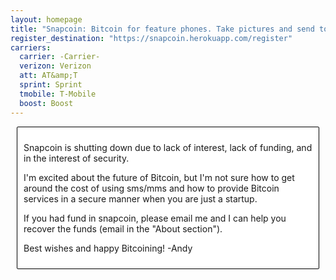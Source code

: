 ```yaml
---
layout: homepage
title: "Snapcoin: Bitcoin for feature phones. Take pictures and send to spend."
register_destination: "https://snapcoin.herokuapp.com/register"
carriers:
  carrier: -Carrier-
  verizon: Verizon
  att: AT&amp;T
  sprint: Sprint
  tmobile: T-Mobile
  boost: Boost
---
```


<article class="post-content">


<div style="background-color: white; border: 1px solid black; padding: 10px; margin: 10px; border-radius: 2px;">


  <p>Snapcoin is shutting down due to lack of interest, lack of funding, and in the interest of security.</p>
  
<p>I'm excited about the future of Bitcoin, but I'm not sure how to get around the cost of using sms/mms and how to provide Bitcoin services in a secure manner when you are just a startup.</p>
  
  <p>If you had fund in snapcoin, please email me and I can help you recover the funds (email in the "About section").</p>
  
<p>  Best wishes and happy Bitcoining! -Andy<p>



</div>

</article>
